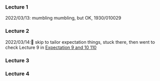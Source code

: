 ### Lecture 1
2022/03/13: mumbling mumbling, but OK, 1930/010029 <br>

### Lecture 2
2022/03/14:💫 skip to tailor expectation things, stuck there, then went to check Lecture 9 in [Expectation 9 and 10 110](../Learning_Records/blob/main/statistics_110.md#lecture-9-)
### Lecture 3

### Lecture 4
